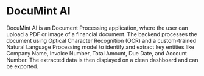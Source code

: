 # DocuMint AI
DocuMint AI is an Document Processing application, where the user can upload a PDF or image of a financial document. The backend processes the document using Optical Character Recognition (OCR) and a custom-trained Natural Language Processing model to identify and extract key entities like Company Name, Invoice Number, Total Amount, Due Date, and Account Number. The extracted data is then displayed on a clean dashboard and can be exported.